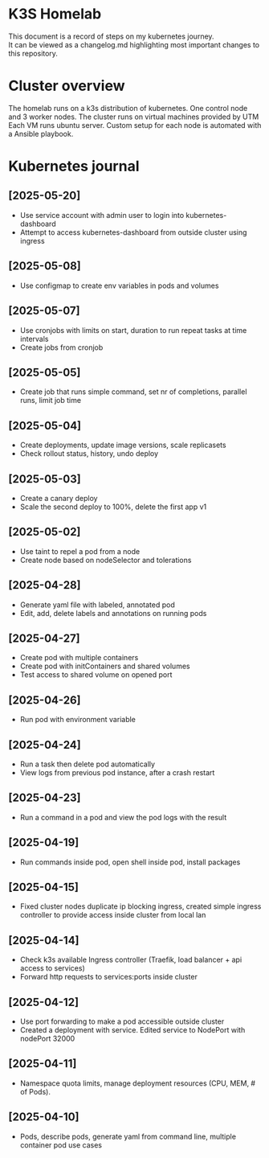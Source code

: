 # K3S Homelab
This document is a record of steps on my kubernetes journey.    
It can be viewed as a changelog.md highlighting most important changes to this repository. 

# Cluster overview
The homelab runs on a k3s distribution of kubernetes. One control node and 3 worker nodes.
The cluster runs on virtual machines provided by UTM
Each VM runs ubuntu server.
Custom setup for each node is automated with a Ansible playbook.

# Kubernetes journal
## [2025-05-20]
  - Use service account with admin user to login into kubernetes-dashboard
  - Attempt to access kubernetes-dashboard from outside cluster using ingress
## [2025-05-08]
  - Use configmap to create env variables in pods and volumes
## [2025-05-07]
  - Use cronjobs with limits on start, duration to run repeat tasks at time intervals
  - Create jobs from cronjob
## [2025-05-05]
  - Create job that runs simple command, set nr of completions, parallel runs, limit job time
## [2025-05-04]
  - Create deployments, update image versions, scale replicasets
  - Check rollout status, history, undo deploy
## [2025-05-03]
  - Create a canary deploy
  - Scale the second deploy to 100%, delete the first app v1
## [2025-05-02]
  - Use taint to repel a pod from a node
  - Create node based on nodeSelector and tolerations
## [2025-04-28]
  - Generate yaml file with labeled, annotated pod
  - Edit, add, delete labels and annotations on running pods
## [2025-04-27]
  - Create pod with multiple containers
  - Create pod with initContainers and shared volumes
  - Test access to shared volume on opened port
## [2025-04-26]
  - Run pod with environment variable
## [2025-04-24]
  - Run a task then delete pod automatically
  - View logs from previous pod instance, after a crash restart
## [2025-04-23]
  - Run a command in a pod and view the pod logs with the result
## [2025-04-19]
  - Run commands inside pod, open shell inside pod, install packages
## [2025-04-15]
  - Fixed cluster nodes duplicate ip blocking ingress, created simple ingress controller to provide access inside cluster from local lan
## [2025-04-14]
  - Check k3s available Ingress controller (Traefik, load balancer + api access to services)
  - Forward http requests to services:ports inside cluster
## [2025-04-12]
  - Use port forwarding to make a pod accessible outside cluster
  - Created a deployment with service. Edited service to NodePort with nodePort 32000
## [2025-04-11]
  - Namespace quota limits, manage deployment resources (CPU, MEM, # of Pods). 
## [2025-04-10]
  - Pods, describe pods, generate yaml from command line, multiple container pod use cases

